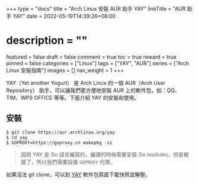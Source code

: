 +++
type = "docs"
title = "Arch Linux 安裝 AUR 助手 YAY"
linkTitle = "AUR 助手 YAY"
date = 2022-05-19T14:39:26+08:00
# description = ""
featured = false
draft = false
comment = true
toc = true
reward = true
pinned = false
categories = ["Linux"]
tags = ["YAY", "AUR"]
series = ["Arch Linux 安裝指南"]
images = []
nav_weight = 1
+++

YAY（Yet another Yogurt） 是 Arch Linux 的一個 AUR（Arch User Repository） 助手，可以讓我們更方便地安裝 AUR 上的軟件包，如：QQ、TIM、WPS OFFICE 等等。下面介紹 YAY 的安裝和使用。

<!--more-->

## 安裝

```shell
$ git clone https://aur.archlinux.org/yay
$ cd yay
$ GOPROXY=https://goproxy.cn makepkg -si
```

> 因爲 YAY 是 Go 語言編寫的，編譯的時候需要安裝 Go modules，但是被牆了，所以我們需要設置 `GOPROXY` 代理。

如果沒法 git clone，可以到 [YAY][1] 軟件包頁面下載快照並解壓。

 [1]: https://aur.archlinux.org/packages/yay/
